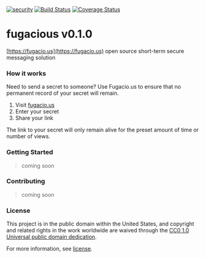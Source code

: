 [![security](https://hakiri.io/github/jgrevich/fugacious/dev.svg)](https://hakiri.io/github/jgrevich/fugacious/dev)
[![Build Status](https://travis-ci.org/fugacious/fugacious.svg?branch=dev)](https://travis-ci.org/fugacious/fugacious)
[![Coverage Status](https://coveralls.io/repos/github/fugacious/fugacious/badge.svg?branch=dev)](https://coveralls.io/github/fugacious/fugacious?branch=dev)


# fugacious v0.1.0
[https://fugacio.us](https://fugacio.us) open source short-term secure messaging solution


### How it works

Need to send a secret to someone? Use Fugacio.us to ensure that no permanent record of your secret will remain. 

1. Visit [fugacio.us](https://fugacio.us)
2. Enter your secret
3. Share your link 

The link to your secret will only remain alive for the preset amount of time or number of views.


### Getting Started

> coming soon


### Contributing

> coming soon


### License

This project is in the public domain within the United States, and
copyright and related rights in the work worldwide are waived through
the [CC0 1.0 Universal public domain dedication](https://creativecommons.org/publicdomain/zero/1.0/).

For more information, see [license](https://github.com/fugacious/fugacious/blob/dev/LICENSE.md).
